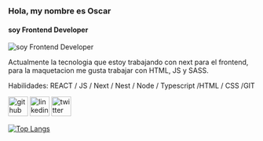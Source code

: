 ### Hola, my nombre es Oscar
#### soy Frontend Developer
![soy Frontend Developer](https://oscar-rapray.netlify.app/img/banner-desktop.jpg)

Actualmente la tecnologia que estoy trabajando con next para el frontend, para la maquetacion me gusta trabajar con HTML, JS y SASS.

Habilidades: REACT / JS / Next / Nest / Node / Typescript /HTML / CSS /GIT



[<img src='https://cdn.jsdelivr.net/npm/simple-icons@3.0.1/icons/github.svg' alt='github' height='40'>](https://github.com/oscarrapray)  [<img src='https://cdn.jsdelivr.net/npm/simple-icons@3.0.1/icons/linkedin.svg' alt='linkedin' height='40'>](https://www.linkedin.com/in/https://www.linkedin.com/in/oscar-rapray-0656a275//)  [<img src='https://cdn.jsdelivr.net/npm/simple-icons@3.0.1/icons/twitter.svg' alt='twitter' height='40'>](https://twitter.com/https://twitter.com/Oscar_Rapray)  

[![Top Langs](https://github-readme-stats.vercel.app/api/top-langs/?username=oscarrapray)](https://github.com/anuraghazra/github-readme-stats)

